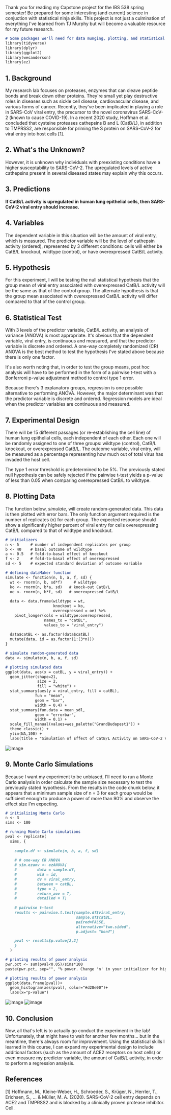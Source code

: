 Thank you for reading my Capstone project for the IBS 538 spring semester! Be prepared for some interesting (and current) science in conjuction with statistical ninja skills. This project is not just a culmination of everything I've learned from TJ Murphy but will become a valuable resource for my future research.

```markdown
# Some packages we'll need for data munging, plotting, and statistical tests
library(tidyverse)
library(dplyr)
library(ggplot2)
library(wesanderson)
library(ez)
```
## 1. Background

My research lab focuses on proteases, enzymes that can cleave peptide bonds and break down other proteins. They're small yet play destructive roles in diseases such as sickle cell disease, cardiovascular disease, and various forms of cancer. Recently, they've been implicated in playing a role in SARS-CoV viral entry, the precursor to the novel coronavirus SARS-CoV-2 (known to cause COVID-19). In a recent 2020 study, Hoffman et al. concluded that cysteine proteases cathepsins B and L (CatB/L), in addition to TMPRSS2, are responsible for priming the S protein on SARS-CoV-2 for viral entry into host cells [1]. 

## 2. What's the Unknown?
However, it is unknown why individuals with preexisting conditions have a higher susceptability to SARS-CoV-2. The upregulated levels of active cathepsins present in several diseased states may explain why this occurs.

## 3. Predictions
**If CatB/L activity is upregulated in human lung epithelial cells, then SARS-CoV-2 viral entry should increase.**

## 4. Variables
The dependent variable in this situation will be the amount of viral entry, which is measured. The predictor variable will be the level of cathepsin activity (ordered), represented by 3 different  conditions: cells will either be CatB/L knockout, wildtype (control), or have overexpressed CatB/L activity.

## 5. Hypothesis
For this experiment, I will be testing the null statistical hypothesis that the group mean of viral entry associated with overexpressed CatB/L activity will be the same as that of the control group. The alternate hypothesis is that the group mean associated with overexpressed CatB/L activity will differ compared to that of the control group.

## 6. Statistical Test
With 3 levels of the predictor variable, CatB/L activity, an analysis of variance (ANOVA) is most appropriate. It's obvious that the dependent variable, viral entry, is continuous and measured, and that the predictor variable is discrete and ordered. A one-way completely randomized (CR) ANOVA is the best method to test the hypothesis I've stated above because there is only one factor.

It's also worth noting that, in order to test the group means, post hoc analysis will have to be performed in the form of a pairwise t-test with a Bonferroni p-value adjustment method to control type 1 error.

Because there's 3 explanatory groups, regression is one possible alternative to performing ANOVA. However, the major determinant was that the predictor variable is discrete and ordered. Regression models are ideal when the predictor variables are continuous and measured.

## 7. Experimental Design
There will be 15 different passages (or re-establishing the cell line) of human lung epithelial cells, each independent of each other. Each one will be randomly assigned to one of three groups: wildtype (control), CatB/L knockout, or overexpressed CatB/L. The outcome variable, viral entry, will be measured as a percentage representing how much out of total virus has invaded the host cell. 

The type 1 error threshold is predetermined to be 5%. The previously stated null hypothesis can be safely rejected if the pairwise t-test yields a p-value of less than 0.05 when comparing overexpressed CatB/L to wildtype.

## 8. Plotting Data
The function below, *simulate*, will create random-generated data. This data is then plotted with error bars. The only function argument required is the number of replicates (n) for each group. The expected response should show a significantly higher percent of viral entry for cells overexpressing CatB/L compared to that of wildtype and knockout.

```markdown
# initializers
n <- 5     # number of independent replicates per group
b <- 40    # basal outcome of wildtype
a <- 0.5   # fold-to-basal effect of knockout
f <- 2     # fold-to-basal effect of overexpressed
sd <- 5    # expected standard deviation of outcome variable

# defining dataMaker function
simulate <- function(n, b, a, f, sd) {
  wt <- rnorm(n, b, sd*f)     # wildtype
  ko <- rnorm(n, b*a, sd)   # knock-out CatB/L
  oe <- rnorm(n, b*f, sd)   # overexpressed CatB/L
  
  data <- data.frame(wildtype = wt,
                     knockout = ko,
                     overexpressed = oe) %>%
    pivot_longer(cols = wildtype:overexpressed,
                 names_to = "catBL",
                 values_to = "viral_entry")
  
  data$catBL <- as.factor(data$catBL)
  mutate(data, id = as.factor(1:(3*n)))
}

# simulate random-generated data
data <- simulate(n, b, a, f, sd)

# plotting simulated data
ggplot(data, aes(x = catBL, y = viral_entry)) +
  geom_jitter(shape=21,
              size = 2,
              fill = "white") +
  stat_summary(aes(y = viral_entry, fill = catBL),
             fun = "mean",
             geom = "bar",
             width = 0.4) +
  stat_summary(fun.data = mean_sdl,
             geom = "errorbar",
             width = 0.1) +
  scale_fill_manual(values=wes_palette("GrandBudapest1")) +
  theme_classic() +
  ylim(NA,100) +
  labs(title = "Simulation of Effect of CatB/L Activity on SARS-CoV-2 Viral Entry", x = "CatB/L Activity", y = "Viral Entry (%)")
```

![image](ANOVA_plot.png)


## 9. Monte Carlo Simulations
Because I want my experiment to be unbiased, I'll need to run a Monte Carlo analysis in order calculate the sample size necessary to test the previously stated hypothesis. From the results in the code chunk below, it appears that a minimum sample size of n = 3 for each group would be sufficient enough to produce a power of more than 90% and observe the effect size I'm expecting. 

```markdown
# initializing Monte Carlo
n <- 3
sims <- 100

# running Monte Carlo simulations
pval <- replicate(
  sims, {
 
    sample.df <- simulate(n, b, a, f, sd)
    
    # # one-way CR ANOVA
    # sim.ezaov <- ezANOVA(
    #         data = sample.df, 
    #         wid = id, 
    #         dv = viral_entry, 
    #         between = catBL,
    #         type = 2, 
    #         return_aov = T, 
    #         detailed = T)
    
    # pairwise t-test
    results <- pairwise.t.test(sample.df$viral_entry,
                               sample.df$catBL,
                               paired=FALSE,
                               alternative="two.sided",
                               p.adjust= "bonf")

    pval <- results$p.value[2,2]
    }
  )

# printing results of power analysis
pwr.pct <- sum(pval<0.05)/sims*100
paste(pwr.pct, sep="", "% power. Change 'n' in your initializer for higher or lower power.")

# plotting results of power analysis
ggplot(data.frame(pval))+
  geom_histogram(aes(pval), color="#d28e00")+
  labs(x="p-value")
```

![image](monte_carlo.png)
![image](power_analysis.png)


## 10. Conclusion
Now, all that's left is to actually go conduct the experiment in the lab! Unfortunately, that might have to wait for another few months... but in the meantime, there's always room for improvement. Using the statistical skills I learned in this course, I can expand my experimental design to include additional factors (such as the amount of ACE2 receptors on host cells) or even measure my predictor variable, the amount of CatB/L activity, in order to perform a regression analysis.

## References
[1] Hoffmann, M., Kleine-Weber, H., Schroeder, S., Krüger, N., Herrler, T., Erichsen, S., ... & Müller, M. A. (2020). SARS-CoV-2 cell entry depends on ACE2 and TMPRSS2 and is blocked by a clinically proven protease inhibitor. Cell.
